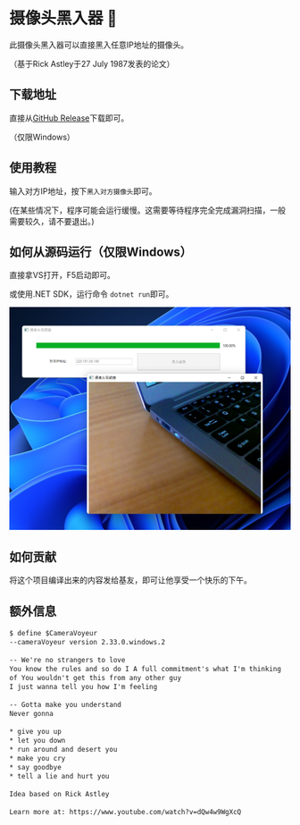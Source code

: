 # 摄像头黑入器 🐶

此摄像头黑入器可以直接黑入任意IP地址的摄像头。

（基于Rick Astley于27 July 1987发表的论文）

## 下载地址

直接从[GitHub Release](https://github.com/Anduin2017/CameraVoyeur/releases)下载即可。

（仅限Windows）

## 使用教程

输入对方IP地址，按下`黑入对方摄像头`即可。

(在某些情况下，程序可能会运行缓慢。这需要等待程序完全完成漏洞扫描，一般需要较久，请不要退出。)

## 如何从源码运行（仅限Windows）

直接拿VS打开，F5启动即可。

或使用.NET SDK，运行命令 `dotnet run`即可。

![sc](./Assets/sc3.png)

## 如何贡献

将这个项目编译出来的内容发给基友，即可让他享受一个快乐的下午。

## 额外信息

```
$ define $CameraVoyeur 
--cameraVoyeur version 2.33.0.windows.2

-- We're no strangers to love
You know the rules and so do I A full commitment's what I'm thinking of You wouldn't get this from any other guy
I just wanna tell you how I'm feeling

-- Gotta make you understand
Never gonna

* give you up
* let you down
* run around and desert you
* make you cry
* say goodbye
* tell a lie and hurt you

Idea based on Rick Astley

Learn more at: https://www.youtube.com/watch?v=dQw4w9WgXcQ
````
